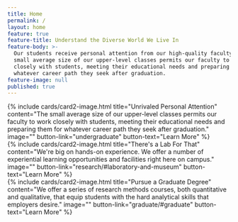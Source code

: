 ```yaml
---
title: Home
permalink: /
layout: home
feature: true
feature-title: Understand the Diverse World We Live In
feature-body: >-
  Our students receive personal attention from our high-quality faculty. The
  small average size of our upper-level classes permits our faculty to work
  closely with students, meeting their educational needs and preparing them for
  whatever career path they seek after graduation.
feature-image: null
published: true
---
```


<div class="row row-wide">
  <div class="col m12 l4">{% include cards/card2-image.html 
    title="Unrivaled Personal Attention" 
    content="The small average size of our upper-level classes permits our faculty to work closely with students, meeting their educational needs and preparing them for whatever career path they seek after graduation."
    image="" 
    button-link="undergraduate" 
    button-text="Learn More" %}
  </div>
  <div class="row row-wide">
    <div class="col m12 l4">{% include cards/card2-image.html 
      title="There's a Lab For That" 
      content="We're big on hands-on experience. We offer a number of experiential learning opportunities and facilities right here on campus."
      image="" 
      button-link="research/#laboratory-and-museum" 
      button-text="Learn More" %}
    </div>
    <div class="row row-wide">
      <div class="col m12 l4">{% include cards/card2-image.html 
        title="Pursue a Graduate Degree" 
        content="We offer a series of research methods courses, both quantitative and qualitative, that equip students with the hard analytical skills that employers desire." 
        image="" 
        button-link="graduate/#graduate" 
        button-text="Learn More" %}
      </div>
</div>
